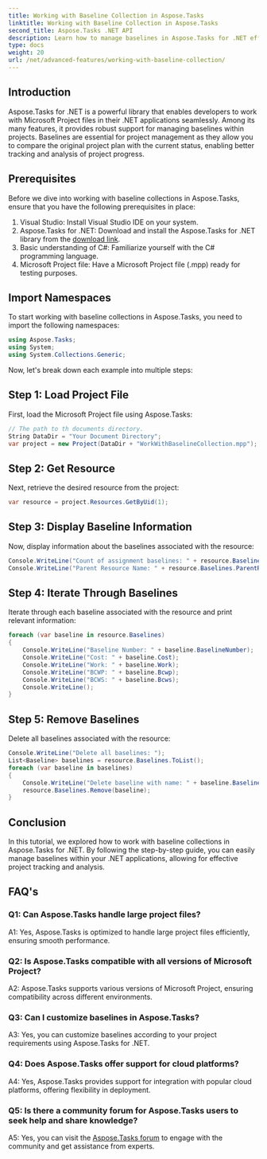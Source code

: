```yaml
---
title: Working with Baseline Collection in Aspose.Tasks
linktitle: Working with Baseline Collection in Aspose.Tasks
second_title: Aspose.Tasks .NET API
description: Learn how to manage baselines in Aspose.Tasks for .NET efficiently. Follow our comprehensive tutorial for step-by-step guidance.
type: docs
weight: 20
url: /net/advanced-features/working-with-baseline-collection/
---
```

## Introduction

Aspose.Tasks for .NET is a powerful library that enables developers to work with Microsoft Project files in their .NET applications seamlessly. Among its many features, it provides robust support for managing baselines within projects. Baselines are essential for project management as they allow you to compare the original project plan with the current status, enabling better tracking and analysis of project progress.

## Prerequisites

Before we dive into working with baseline collections in Aspose.Tasks, ensure that you have the following prerequisites in place:

1. Visual Studio: Install Visual Studio IDE on your system.
2. Aspose.Tasks for .NET: Download and install the Aspose.Tasks for .NET library from the [download link](https://releases.aspose.com/tasks/net/).
3. Basic understanding of C#: Familiarize yourself with the C# programming language.
4. Microsoft Project file: Have a Microsoft Project file (.mpp) ready for testing purposes.

## Import Namespaces

To start working with baseline collections in Aspose.Tasks, you need to import the following namespaces:

```csharp
using Aspose.Tasks;
using System;
using System.Collections.Generic;


```

Now, let's break down each example into multiple steps:

## Step 1: Load Project File

First, load the Microsoft Project file using Aspose.Tasks:

```csharp
// The path to th documents directory.
String DataDir = "Your Document Directory";
var project = new Project(DataDir + "WorkWithBaselineCollection.mpp");
```

## Step 2: Get Resource

Next, retrieve the desired resource from the project:

```csharp
var resource = project.Resources.GetByUid(1);
```

## Step 3: Display Baseline Information

Now, display information about the baselines associated with the resource:

```csharp
Console.WriteLine("Count of assignment baselines: " + resource.Baselines.Count);
Console.WriteLine("Parent Resource Name: " + resource.Baselines.ParentResource.Get(Rsc.Name));
```

## Step 4: Iterate Through Baselines

Iterate through each baseline associated with the resource and print relevant information:

```csharp
foreach (var baseline in resource.Baselines)
{
    Console.WriteLine("Baseline Number: " + baseline.BaselineNumber);
    Console.WriteLine("Cost: " + baseline.Cost);
    Console.WriteLine("Work: " + baseline.Work);
    Console.WriteLine("BCWP: " + baseline.Bcwp);
    Console.WriteLine("BCWS: " + baseline.Bcws);
    Console.WriteLine();
}
```

## Step 5: Remove Baselines

Delete all baselines associated with the resource:

```csharp
Console.WriteLine("Delete all baselines: ");
List<Baseline> baselines = resource.Baselines.ToList();
foreach (var baseline in baselines)
{
    Console.WriteLine("Delete baseline with name: " + baseline.BaselineNumber);
    resource.Baselines.Remove(baseline);
}
```

## Conclusion

In this tutorial, we explored how to work with baseline collections in Aspose.Tasks for .NET. By following the step-by-step guide, you can easily manage baselines within your .NET applications, allowing for effective project tracking and analysis.

## FAQ's

### Q1: Can Aspose.Tasks handle large project files?

A1: Yes, Aspose.Tasks is optimized to handle large project files efficiently, ensuring smooth performance.

### Q2: Is Aspose.Tasks compatible with all versions of Microsoft Project?

A2: Aspose.Tasks supports various versions of Microsoft Project, ensuring compatibility across different environments.

### Q3: Can I customize baselines in Aspose.Tasks?

A3: Yes, you can customize baselines according to your project requirements using Aspose.Tasks for .NET.

### Q4: Does Aspose.Tasks offer support for cloud platforms?

A4: Yes, Aspose.Tasks provides support for integration with popular cloud platforms, offering flexibility in deployment.

### Q5: Is there a community forum for Aspose.Tasks users to seek help and share knowledge?

A5: Yes, you can visit the [Aspose.Tasks forum](https://forum.aspose.com/c/tasks/15) to engage with the community and get assistance from experts.
